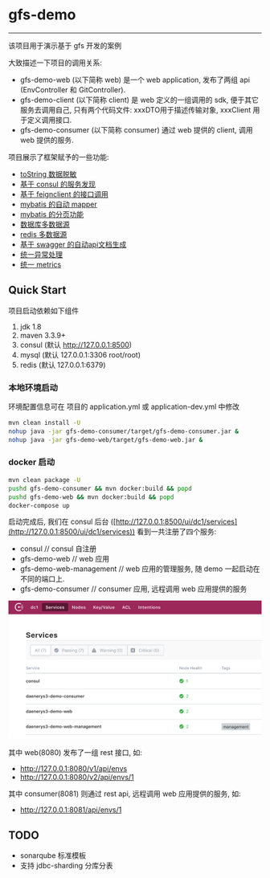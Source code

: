 # gfs-demo

---

该项目用于演示基于 gfs 开发的案例

大致描述一下项目的调用关系: 

* gfs-demo-web (以下简称 web) 是一个 web application, 发布了两组 api (EnvController 和 GitController).
* gfs-demo-client (以下简称 client) 是 web 定义的一组调用的 sdk, 便于其它服务去调用自己, 只有两个代码文件: xxxDTO用于描述传输对象, xxxClient 用于定义调用接口.
* gfs-demo-consumer (以下简称 consumer) 通过 web 提供的 client, 调用 web 提供的服务.


项目展示了框架赋予的一些功能:

* [toString 数据脱敏](docs/desensitization.md)
* [基于 consul 的服务发现](docs/consul.md)
* [基于 feignclient 的接口调用](docs/feignclient.md)
* [mybatis 的自动 mapper](docs/mybatis_mapper.md)
* [mybatis 的分页功能](docs/mybatis_pagehelper.md)
* [数据库多数据源](docs/db_multi_datasources.md)
* [redis 多数据源](docs/redis_multi_datasources.md)
* [基于 swagger 的自动api文档生成](docs/swagger.md)
* [统一异常处理](docs/exception_handler.md)
* [统一 metrics](docs/metrics.md)

## Quick Start

项目启动依赖如下组件

1. jdk 1.8
1. maven 3.3.9+
1. consul (默认 http://127.0.0.1:8500)
1. mysql (默认 127.0.0.1:3306 root/root)
1. redis (默认 127.0.0.1:6379)

### 本地环境启动

环境配置信息可在 项目的 application.yml 或 application-dev.yml 中修改

```bash
mvn clean install -U
nohup java -jar gfs-demo-consumer/target/gfs-demo-consumer.jar &
nohup java -jar gfs-demo-web/target/gfs-demo-web.jar & 
```

### docker 启动

```bash
mvn clean package -U
pushd gfs-demo-consumer && mvn docker:build && popd
pushd gfs-demo-web && mvn docker:build && popd
docker-compose up
```

启动完成后, 我们在 consul 后台 ([http://127.0.0.1:8500/ui/dc1/services](http://127.0.0.1:8500/ui/dc1/services)) 看到一共注册了四个服务:

* consul // consul 自注册
* gfs-demo-web // web 应用
* gfs-demo-web-management // web 应用的管理服务, 随 demo 一起启动在不同的端口上.
* gfs-demo-consumer // consumer 应用, 远程调用 web 应用提供的服务

![](docs/imgs/consul_2.png)

其中 web(8080) 发布了一组 rest 接口, 如:

* http://127.0.0.1:8080/v1/api/envs
* http://127.0.0.1:8080/v2/api/envs/1

其中 consumer(8081) 则通过 rest api, 远程调用 web 应用提供的服务, 如:

* http://127.0.0.1:8081/api/envs/1


## TODO

* sonarqube 标准模板
* 支持 jdbc-sharding 分库分表
